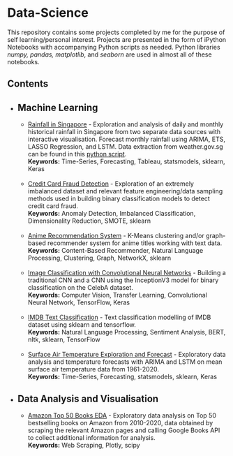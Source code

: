 # Data-Science
This repository contains some projects completed by me for the purpose of self learning/personal interest. Projects are presented in the form of iPython Notebooks with accompanying Python scripts as needed. Python libraries *numpy, pandas, matplotlib*, and *seaborn* are used in almost all of these notebooks.

## Contents
* ## Machine Learning
  * [Rainfall in Singapore](https://nbviewer.ipython.org/github/wenhao7/Data-Science/blob/f2b6a2d7e6648ee5d1ed647a80a24b7f17876237/Rainfall%20in%20Singapore/Rainfall%20in%20Singapore.ipynb) - Exploration and analysis of daily and monthly historical rainfall in Singapore from two separate data sources with interactive visualisation. Forecast monthly rainfall using ARIMA, ETS, LASSO Regression, and LSTM. Data extraction from weather.gov.sg can be found in this [python script](https://github.com/wenhao7/Data-Science/blob/main/Rainfall%20in%20Singapore/download_weather_gov.py). <br>
    **Keywords:** Time-Series, Forecasting, Tableau, statsmodels, sklearn, Keras<br><br>
  * [Credit Card Fraud Detection](https://github.com/wenhao7/Data-Science/blob/main/Credit%20Card%20Fraud%20Detection/Credit%20Card%20Fraud%20Detection.ipynb) - Exploration of an extremely imbalanced dataset and relevant feature engineering/data sampling methods used in building binary classification models to detect credit card fraud. <br>
    **Keywords:** Anomaly Detection, Imbalanced Classification, Dimensionality Reduction, SMOTE, sklearn<br><br>
  * [Anime Recommendation System](https://github.com/wenhao7/Data-Science/blob/main/Anime%20Recommendation%20System/Anime%20Recommendation%20System.ipynb) - K-Means clustering and/or graph-based recommender system for anime titles working with text data. <br>
    **Keywords:** Content-Based Recommender, Natural Language Processing, Clustering, Graph, NetworkX, sklearn<br><br>
  * [Image Classification with Convolutional Neural Networks](https://github.com/wenhao7/Data-Science/blob/main/Image%20Classification%20with%20CNN/Image%20classification%20with%20CNN.ipynb) - Building a traditional CNN and a CNN using the InceptionV3 model for binary classification on the CelebA dataset.<br>
    **Keywords:** Computer Vision, Transfer Learning, Convolutional Neural Network, TensorFlow, Keras<br><br>
  * [IMDB Text Classification](https://github.com/wenhao7/Data-Science/blob/main/IMDB%20Text%20Classification/IMDB%20Text%20Classification.ipynb) - Text classification modelling of IMDB dataset using sklearn and tensorflow.<br>
    **Keywords:** Natural Language Processing, Sentiment Analysis, BERT, nltk, sklearn, TensorFlow<br><br>
  * [Surface Air Temperature Exploration and Forecast](https://github.com/wenhao7/Data-Science/blob/main/Surface%20Air%20Temperature%20Exploration%20and%20Forecast/Mean%20Surface%20Air%20Temperature.ipynb) - Exploratory data analysis and temperature forecasts with ARIMA and LSTM on mean surface air temperature data from 1961-2020.<br>
    **Keywords:** Time-Series, Forecasting, statsmodels, sklearn, Keras

* ## Data Analysis and Visualisation
  * [Amazon Top 50 Books EDA](https://nbviewer.ipython.org/github/wenhao7/Data-Science/blob/f2b6a2d7e6648ee5d1ed647a80a24b7f17876237/Amazon%20Books%20EDA/amazon_eda.ipynb) - Exploratory data analysis on Top 50 bestselling books on Amazon from 2010-2020, data obtained by scraping the relevant Amazon pages and calling Google Books API to collect additional information for analysis.<br>
    **Keywords:** Web Scraping, Plotly, scipy
